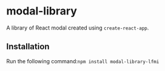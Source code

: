 # modal-library
A library of React modal created using `create-react-app`.

## Installation
Run the following command:`npm install modal-library-lfmi`